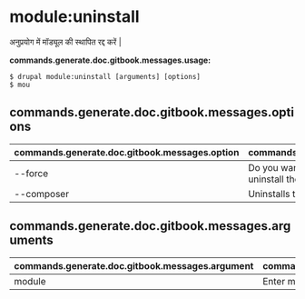 # module:uninstall
अनुप्रयोग में मॉड्यूल की स्थापित रद्द करें |

**commands.generate.doc.gitbook.messages.usage:**
```
$ drupal module:uninstall [arguments] [options]
$ mou  
```

## commands.generate.doc.gitbook.messages.options
commands.generate.doc.gitbook.messages.option | commands.generate.doc.gitbook.messages.details
-------|-------------
--force | Do you want to ignore dependencies and forcefully uninstall the module?
--composer | Uninstalls the module using Composer

## commands.generate.doc.gitbook.messages.arguments
commands.generate.doc.gitbook.messages.argument | commands.generate.doc.gitbook.messages.details
---------|-------------
module | Enter module name
